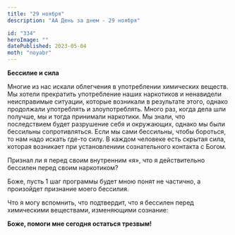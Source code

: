 ```yaml
---
title: "29 ноября"
description: "АА День за днем - 29 ноября"

id: "334"
heroImage: ""
datePublished: 2023-05-04
moth: "noyabr"
---
```


**Бессилие и сила**

Многие из нас искали облегчения в употреблении химических веществ. Мы хотели
прекратить употребление наших наркотиков и ненавидели неисправимые ситуации,
которые возникали в результате этого, однако продолжали употреблять и
злоупотреблять. Много раз, когда дела шли получше, мы и тогда принимали
наркотики. Мы знали, что последствием будет разрушение себя и окружающих,
однако мы были бессильны сопротивляться. Если мы сами бессильны, чтобы
бороться, то нам надо искать где-то силу. В каждом человеке есть скрытая сила,
которая возникает при установлениии сознательного контакта с Богом.

Признал ли я перед своим внутренним «я», что я действительно бессилен перед
своим наркотиком?

Боже, пусть 1 шаг программы будет мною понят не частично, а произойдет
признание моего бессилия.

Что я могу вспомнить, что подтвердит, что я бессилен перед химическими
веществами, изменяющими сознание:

**Боже, помоги мне сегодня остаться трезвым!**
